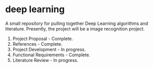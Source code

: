 # deep learning

A small repository for pulling together Deep Learning
algorithms and literature. Presently, the project will be
a image recognition project.

1. Project Proposal - Complete. 
2. References - Complete. 
3. Project Development - In progress. 
4. Functional Requirements - Complete.
5. Literature Review - In progress.

